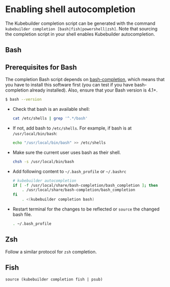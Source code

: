 # Enabling shell autocompletion
The Kubebuilder completion script can be generated with the command `kubebuilder completion [bash|fish|powershell|zsh]`.
Note that sourcing the completion script in your shell enables Kubebuilder autocompletion.

## Bash

<aside class="note">
<h1>Prerequisites for Bash</h1>

The completion Bash script depends on [bash-completion](https://github.com/scop/bash-completion), which means that you have to install this software first (you can test if you have bash-completion already installed). Also, ensure that your Bash version is 4.1+.

```bash
$ bash --version
```

</aside>

- Check that bash is an available shell:

    ```bash
    cat /etc/shells | grep '^.*/bash'
    ```

- If not, add bash to `/etc/shells`. For example, if bash is at `/usr/local/bin/bash`:

    ```bash
    echo "/usr/local/bin/bash" >> /etc/shells
    ```

- Make sure the current user uses bash as their shell.

    ```bash
    chsh -s /usr/local/bin/bash
    ```

- Add following content to `~/.bash_profile` or `~/.bashrc`

    ```bash
    # kubebuilder autocompletion
    if [ -f /usr/local/share/bash-completion/bash_completion ]; then
        . /usr/local/share/bash-completion/bash_completion
    fi
        . <(kubebuilder completion bash)
    ```

- Restart terminal for the changes to be reflected or `source` the changed bash file.

    ```bash
    . ~/.bash_profile
    ```

## Zsh

Follow a similar protocol for `zsh` completion.

## Fish

```
source (kubebuilder completion fish | psub)
```
